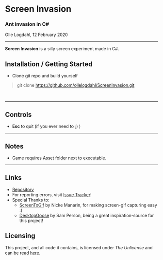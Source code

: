 # Screen Invasion
### Ant invasion in C#
Olle Logdahl, 12 February 2020

---
**Screen Invasion** is a silly screen experiment made in C#.

## Installation / Getting Started
- Clone git repo and build yourself
> git clone https://github.com/ollelogdahl/ScreenInvasion.git

<br />

---

## Controls

- **Esc** to quit (if you ever need to ;) )

---

## Notes
- Game requires Asset folder next to executable.
---

## Links

- [Repository](https://github.com/ollelogdahl/DungeonGenerator/)
- For reporting errors, visit [Issue Tracker](https://github.com/ollelogdahl/DungeonGenerator/issues)!
- Special Thanks to:
  - [ScreenToGif](https://www.screentogif.com) by Nicke Manarin, for making screen-gif capturing easy :)
  - [DesktopGoose](https://samperson.itch.io/desktop-goose) by Sam Person, being a great inspiration-source for this project!

## Licensing

This project, and all code it contains, is licensed under *The Unlicense* and can be read [here](UNLICENSE).
